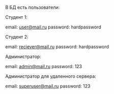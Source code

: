 В БД есть пользователи:

Студент 1:

email: user@mail.ru
password: hardpassword

Студент 2:

email: reciever@mail.ru
password: hardpassword


Администратор:

email: admin@mail.ru
password: 123

Администратор для удаленного сервера:

email: superuser@mail.ru
password: 123